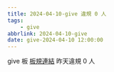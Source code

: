 ```yaml
---
title: 2024-04-10-give 違規 0 人
tags:
    - give
abbrlink: 2024-04-10-give
date: give-2024-04-10 12:00:00
---
```

give 板 [板規連結](https://www.ptt.cc/bbs/give/M.1612495900.A.C32.html)
昨天違規 0 人
